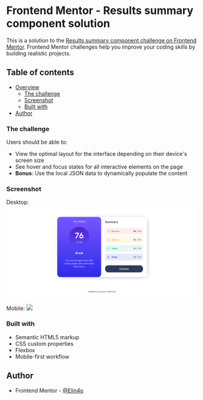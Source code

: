 # Frontend Mentor - Results summary component solution

This is a solution to the [Results summary component challenge on Frontend Mentor](https://www.frontendmentor.io/challenges/results-summary-component-CE_K6s0maV). Frontend Mentor challenges help you improve your coding skills by building realistic projects. 

## Table of contents

- [Overview](#overview)
  - [The challenge](#the-challenge)
  - [Screenshot](#screenshot)
  - [Built with](#built-with) 
- [Author](#author)

### The challenge

Users should be able to:

- View the optimal layout for the interface depending on their device's screen size
- See hover and focus states for all interactive elements on the page
- **Bonus**: Use the local JSON data to dynamically populate the content

### Screenshot
Desktop:
![](./assets/images/desktop.png)


Mobile:
![](./assets/images/mobile.png.png)

### Built with

- Semantic HTML5 markup
- CSS custom properties
- Flexbox
- Mobile-first workflow

## Author

- Frontend Mentor - [@Elin4o](https://www.frontendmentor.io/profile/yourusername)
